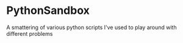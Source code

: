 # PythonSandbox
A smattering of various python scripts I've used to play around with different problems
